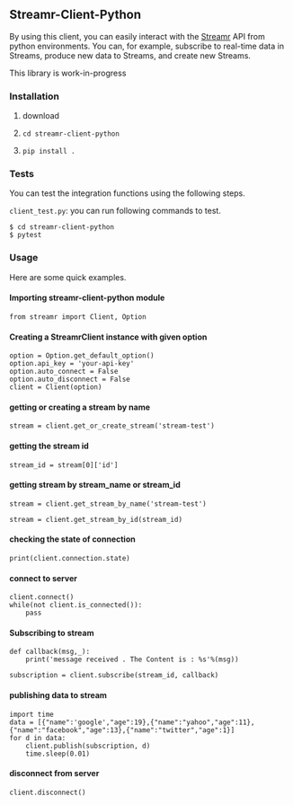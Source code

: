 


## Streamr-Client-Python

By using this client, you can easily interact with the [Streamr](http://www.streamr.com) API from python environments. You can, for example, subscribe to real-time data in Streams, produce new data to Streams, and create new Streams.

This library is work-in-progress


### Installation

1. download

2. `cd streamr-client-python`

3. `pip install .` 

### Tests
You can test the integration functions using the following steps.

`client_test.py`:  you can run following commands to test.

```
$ cd streamr-client-python
$ pytest
```

### Usage

Here are some quick examples.

#### Importing streamr-client-python module

```
from streamr import Client, Option
```

#### Creating a StreamrClient instance with given option

```
option = Option.get_default_option()
option.api_key = 'your-api-key'
option.auto_connect = False
option.auto_disconnect = False
client = Client(option)
```
#### getting or creating a stream by name

```
stream = client.get_or_create_stream('stream-test')

```

#### getting the stream id

```
stream_id = stream[0]['id']

```

#### getting stream by stream_name or stream_id

```
stream = client.get_stream_by_name('stream-test')
```
```
stream = client.get_stream_by_id(stream_id)
``` 

#### checking the state of connection

```
print(client.connection.state)
```

#### connect to server

```
client.connect()
while(not client.is_connected()):
    pass
```

#### Subscribing to stream
```
def callback(msg,_):
	print('message received . The Content is : %s'%(msg))

subscription = client.subscribe(stream_id, callback)
```


#### publishing data to stream

```
import time
data = [{"name":'google',"age":19},{"name":"yahoo","age":11},{"name":"facebook","age":13},{"name":"twitter","age":1}]
for d in data:
    client.publish(subscription, d)
    time.sleep(0.01)
```

#### disconnect from server

```
client.disconnect()
```
